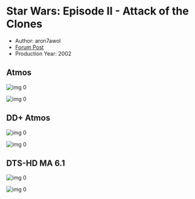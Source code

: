 # Star Wars: Episode II - Attack of the Clones

* Author: aron7awol
* [Forum Post](https://www.avsforum.com/threads/bass-eq-for-filtered-movies.2995212/post-56904026)
* Production Year: 2002

## Atmos

![img 0](https://i.imgur.com/pbKlZyG.jpg)

![img 0](https://i.imgur.com/uIXzjWD.jpg)

## DD+ Atmos

![img 0](https://i.imgur.com/pbKlZyG.jpg)

![img 0](https://i.imgur.com/uIXzjWD.jpg)

## DTS-HD MA 6.1

![img 0](https://i.imgur.com/pbKlZyG.jpg)

![img 0](https://i.imgur.com/uIXzjWD.jpg)

